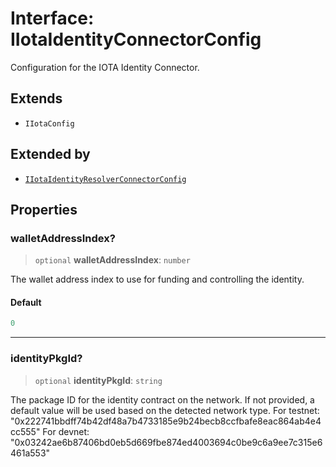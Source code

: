 # Interface: IIotaIdentityConnectorConfig

Configuration for the IOTA Identity Connector.

## Extends

- `IIotaConfig`

## Extended by

- [`IIotaIdentityResolverConnectorConfig`](IIotaIdentityResolverConnectorConfig.md)

## Properties

### walletAddressIndex?

> `optional` **walletAddressIndex**: `number`

The wallet address index to use for funding and controlling the identity.

#### Default

```ts
0
```

***

### identityPkgId?

> `optional` **identityPkgId**: `string`

The package ID for the identity contract on the network.
If not provided, a default value will be used based on the detected network type.
For testnet: "0x222741bbdff74b42df48a7b4733185e9b24becb8ccfbafe8eac864ab4e4cc555"
For devnet: "0x03242ae6b87406bd0eb5d669fbe874ed4003694c0be9c6a9ee7c315e6461a553"
